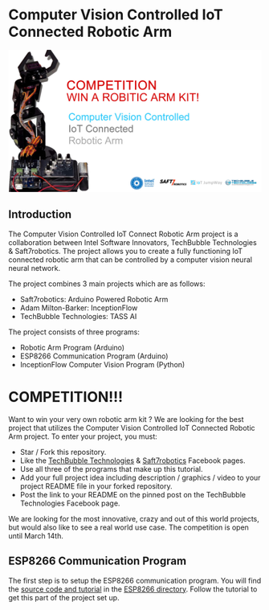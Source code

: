 # Computer Vision Controlled IoT Connected Robotic Arm

![Computer Vision Controlled IoT Connected Robotic Arm](Images/robotic-arm.jpg)

## Introduction

The Computer Vision Controlled IoT Connect Robotic Arm project is a collaboration between Intel Software Innovators, TechBubble Technologies & Saft7robotics. The project allows you to create a fully functioning IoT connected robotic arm that can be controlled by a computer vision neural neural network.

The project combines 3 main projects which are as follows:

- Saft7robotics: Arduino Powered Robotic Arm
- Adam Milton-Barker: InceptionFlow
- TechBubble Technologies: TASS AI

The project consists of three programs:

- Robotic Arm Program (Arduino)
- ESP8266 Communication Program (Arduino)
- InceptionFlow Computer Vision Program (Python)

# COMPETITION!!!

Want to win your very own robotic arm kit ? We are looking for the best project that utilizes the Computer Vision Controlled IoT Connected Robotic Arm project. To enter your project, you must:

- Star / Fork this repository.
- Like the [TechBubble Technologies](https://www.facebook.com/TechBubbleInfo "TechBubble Technologies") & [Saft7robotics](https://www.facebook.com/TechBubbleInfo "Saft7robotics") Facebook pages.
- Use all three of the programs that make up this tutorial.
- Add your full project idea including description / graphics / video to your project README file in your forked repository.
- Post the link to your README on the pinned post on the TechBubble Technologies Facebook page.

We are looking for the most innovative, crazy and out of this world projects, but would also like to see a real world use case. The competition is open until March 14th.

## ESP8266 Communication Program

The first step is to setup the ESP8266 communication program. You will find the [source code and tutorial](https://github.com/TechBubbleTechnologies/IoT-JumpWay-Intel-Examples/tree/master/Robotic-Arm/ESP8266 "source code and tutorial") in the [ESP8266 directory](https://github.com/TechBubbleTechnologies/IoT-JumpWay-Intel-Examples/tree/master/Robotic-Arm/ESP8266 "ESP8266 directory"). Follow the tutorial to get this part of the project set up.  




